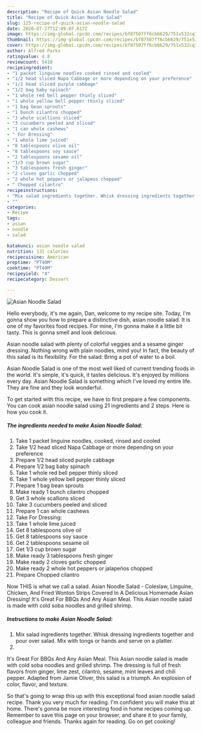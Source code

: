 ```yaml
---
description: "Recipe of Quick Asian Noodle Salad"
title: "Recipe of Quick Asian Noodle Salad"
slug: 125-recipe-of-quick-asian-noodle-salad
date: 2020-07-27T12:09:07.617Z
image: https://img-global.cpcdn.com/recipes/bf87507ff6cb6629/751x532cq70/asian-noodle-salad-recipe-main-photo.jpg
thumbnail: https://img-global.cpcdn.com/recipes/bf87507ff6cb6629/751x532cq70/asian-noodle-salad-recipe-main-photo.jpg
cover: https://img-global.cpcdn.com/recipes/bf87507ff6cb6629/751x532cq70/asian-noodle-salad-recipe-main-photo.jpg
author: Alfred Parks
ratingvalue: 4.8
reviewcount: 5410
recipeingredient:
- "1 packet linguine noodles cooked rinsed and cooled"
- "1/2 head sliced Napa Cabbage or more depending on your preference"
- "1/2 head sliced purple cabbage"
- "1/2 bag baby spinach"
- "1 whole red bell pepper thinly sliced"
- "1 whole yellow bell pepper thinly sliced"
- "1 bag bean sprouts"
- "1 bunch cilantro chopped"
- "3 whole scallions sliced"
- "3 cucumbers peeled and sliced"
- "1 can whole cashews"
- " For Dressing"
- "1 whole lime juiced"
- "8 tablespoons olive oil"
- "8 tablespoons soy sauce"
- "2 tablespoons sesame oil"
- "1/3 cup brown sugar"
- "3 tablespoons fresh ginger"
- "2 cloves garlic chopped"
- "2 whole hot peppers or jalapeos chopped"
- " Chopped cilantro"
recipeinstructions:
- "Mix salad ingredients together. Whisk dressing ingredients together and pour over salad. Mix with tongs or hands and serve on a platter."
- ""
categories:
- Recipe
tags:
- asian
- noodle
- salad

katakunci: asian noodle salad 
nutrition: 131 calories
recipecuisine: American
preptime: "PT40M"
cooktime: "PT49M"
recipeyield: "4"
recipecategory: Dessert

---
```



![Asian Noodle Salad](https://img-global.cpcdn.com/recipes/bf87507ff6cb6629/751x532cq70/asian-noodle-salad-recipe-main-photo.jpg)

Hello everybody, it's me again, Dan, welcome to my recipe site. Today, I'm gonna show you how to prepare a distinctive dish, asian noodle salad. It is one of my favorites food recipes. For mine, I'm gonna make it a little bit tasty. This is gonna smell and look delicious.

Asian noodle salad with plenty of colorful veggies and a sesame ginger dressing. Nothing wrong with plain noodles, mind you! In fact, the beauty of this salad is its flexibility. For the salad: Bring a pot of water to a boil.

Asian Noodle Salad is one of the most well liked of current trending foods in the world. It's simple, it's quick, it tastes delicious. It's enjoyed by millions every day. Asian Noodle Salad is something which I've loved my entire life. They are fine and they look wonderful.


To get started with this recipe, we have to first prepare a few components. You can cook asian noodle salad using 21 ingredients and 2 steps. Here is how you cook it.

<!--inarticleads1-->

##### The ingredients needed to make Asian Noodle Salad:

1. Take 1 packet linguine noodles, cooked, rinsed and cooled
1. Take 1/2 head sliced Napa Cabbage or more depending on your preference
1. Prepare 1/2 head sliced purple cabbage
1. Prepare 1/2 bag baby spinach
1. Take 1 whole red bell pepper thinly sliced
1. Take 1 whole yellow bell pepper thinly sliced
1. Prepare 1 bag bean sprouts
1. Make ready 1 bunch cilantro chopped
1. Get 3 whole scallions sliced
1. Take 3 cucumbers peeled and sliced
1. Prepare 1 can whole cashews
1. Take  For Dressing:
1. Take 1 whole lime juiced
1. Get 8 tablespoons olive oil
1. Get 8 tablespoons soy sauce
1. Get 2 tablespoons sesame oil
1. Get 1/3 cup brown sugar
1. Make ready 3 tablespoons fresh ginger
1. Make ready 2 cloves garlic chopped
1. Make ready 2 whole hot peppers or jalapeños chopped
1. Prepare  Chopped cilantro


Now THIS is what we call a salad. Asian Noodle Salad - Coleslaw, Linguine, Chicken, And Fried Wonton Strips Covered In A Delicious Homemade Asian Dressing! It&#39;s Great For BBQs And Any Asian Meal. This Asian noodle salad is made with cold soba noodles and grilled shrimp. 

<!--inarticleads2-->

##### Instructions to make Asian Noodle Salad:

1. Mix salad ingredients together. Whisk dressing ingredients together and pour over salad. Mix with tongs or hands and serve on a platter.
1. 


It&#39;s Great For BBQs And Any Asian Meal. This Asian noodle salad is made with cold soba noodles and grilled shrimp. The dressing is full of fresh flavors from ginger, lime zest, cilantro, sesame, mint leaves and chili pepper. Adapted from Jamie Oliver, this salad is a triumph. An explosion of color, flavor, and texture. 

So that's going to wrap this up with this exceptional food asian noodle salad recipe. Thank you very much for reading. I'm confident you will make this at home. There's gonna be more interesting food in home recipes coming up. Remember to save this page on your browser, and share it to your family, colleague and friends. Thanks again for reading. Go on get cooking!
